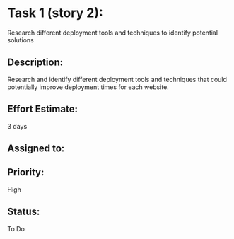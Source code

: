 # Task 1 (story 2):
Research different deployment tools and techniques to identify potential solutions

## Description:
Research and identify different deployment tools and techniques that could potentially improve deployment times for each website.

## Effort Estimate:
3 days

## Assigned to:

## Priority: 
High

## Status: 
To Do

